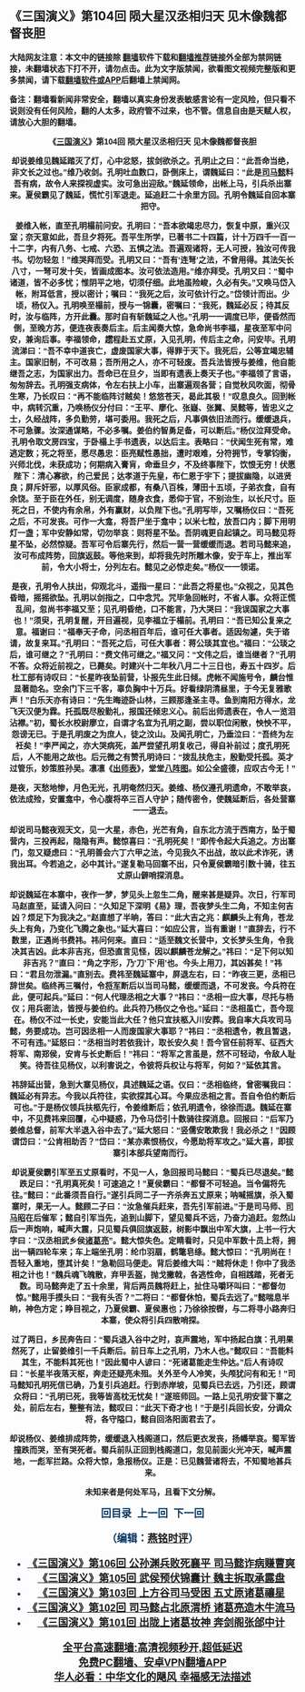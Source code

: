  <!-- 面包屑导航 --> <h2>《三国演义》第104回 陨大星汉丞相归天 见木像魏都督丧胆</h2> <p class="notice"><b>大陆网友注意：本文中的链接除 <a href="https://github.com/bannedbook/fanqiang" >翻墙</a>软件下载和<a href="https://github.com/killgcd/justmysocks/blob/master/README.md">翻墙推荐</a>链接外全部为禁网链接，未翻墙状态下打不开，请勿点击。此为文字版禁闻，欲看图文视频完整版和更多禁闻，请下载<a href="https://github.com/bannedbook/fanqiang">翻墙软件或APP</a>后翻墙上禁闻网。</p><p>备注：翻墙看新闻非常安全，翻墙以真实身份发表敏感言论有一定风险，但只看不说则没有任何风险，翻的人太多，政府管不过来，也不管。信息自由是天赋人权，请放心大胆的翻墙。</b></p>  <div class="entry"> <p><b style="font-family: arial; text-align: center;"></p> <p></p> <p><b style="font-family: arial;">&#12298;<a href="https://www.bannedbook.org/bnews/tag/%e4%b8%89%e5%9b%bd%e6%bc%94%e4%b9%89/" class="st_tag internal_tag" rel="tag" title="标签 三国演义 下的日志">三国演义</a>&#12299;第104回 陨大星汉丞相归天 见木像魏都督丧胆</p> <p></p> <p>   却说姜维见魏延踏灭了灯&#65292;心中忿怒&#65292;拔剑欲杀之&#12290;孔明止之曰&#65306;&#8220;此吾命当绝&#65292;非文长之过也&#12290;&#8221;维乃收剑&#12290;孔明吐血数口&#65292;卧倒床上&#65292;谓魏延曰&#65306;&#8220;此是<a href="https://www.bannedbook.org/bnews/tag/%E5%8F%B8%E9%A9%AC%E6%87%BF/" class="st_tag internal_tag" rel="tag" title="标签 司马懿 下的日志">司马懿</a>料吾有病&#65292;故令人来探视虚实&#12290;汝可急出迎敌&#12290;&#8221;魏延领命&#65292;出帐上马&#65292;引兵杀出寨来&#12290;夏侯霸见了魏延&#65292;慌忙引军退走&#12290;延追赶二十余里方回&#12290;孔明令魏延自回本寨把守&#12290;</p> <p></p> <p>姜维入帐&#65292;直至孔明榻前问安&#12290;孔明曰&#65306;&#8220;吾本欲竭忠尽力&#65292;恢复中原&#65292;重兴汉室&#65307;奈天意如此&#65292;吾旦夕将死&#12290;吾平生所学&#65292;已著书二十四篇&#65292;计十万四千一百一十二字&#65292;内有八务&#12289;七戒&#12289;六恐&#12289;五惧之法&#12290;吾遍观诸将&#65292;无人可授&#65292;独汝可传我书&#12290;切勿轻忽&#65281;&#8221;维哭拜而受&#12290;孔明又曰&#65306;&#8220;吾有&#8216;连弩&#8217;之法&#65292;不曾用得&#12290;其法矢长八寸&#65292;一弩可发十矢&#65292;皆画成图本&#12290;汝可依法造用&#12290;&#8221;维亦拜受&#12290;孔明又曰&#65306;&#8220;蜀中诸道&#65292;皆不必多忧&#65307;惟阴平之地&#65292;切须仔细&#12290;此地虽险峻&#65292;久必有失&#12290;&#8221;又唤马岱入帐&#65292;附耳低言&#65292;授以密计&#65307;嘱曰&#65306;&#8220;我死之后&#65292;汝可依计行之&#12290;&#8221;岱领计而出&#12290;少顷&#65292;杨仪入&#12290;孔明唤至榻前&#65292;授与一锦囊&#65292;密嘱曰&#65306;&#8220;我死&#65292;魏延必反&#65307;待其反时&#65292;汝与临阵&#65292;方开此囊&#12290;那时自有斩魏延之人也&#12290;&#8221;孔明一一调度已毕&#65292;便昏然而倒&#65292;至晚方苏&#65292;便连夜表奏后主&#12290;后主闻奏大惊&#65292;急命尚书李福&#65292;星夜至军中问安&#65292;兼询后事&#12290;李福领命&#65292;趱程赴五丈原&#65292;入见孔明&#65292;传后主之命&#65292;问安毕&#12290;孔明流涕曰&#65306;&#8220;吾不幸中道丧亡&#65292;虚废国家大事&#65292;得罪于天下&#12290;我死后&#65292;公等宜竭忠辅主&#12290;国家旧制&#65292;不可改易&#65307;吾所用之人&#65292;亦不可轻废&#12290;吾兵法皆授与姜维&#65292;他自能继吾之志&#65292;为国家出力&#12290;吾命已在旦夕&#65292;当即有遗表上奏天子也&#12290;&#8221;李福领了言语&#65292;匆匆辞去&#12290;孔明强支病体&#65292;令左右扶上小车&#65292;出寨遍观各营&#65307;自觉秋风吹面&#65292;彻骨生寒&#65292;乃长叹曰&#65306;&#8220;再不能临阵讨贼矣&#65281;悠悠苍天&#65292;曷此其极&#65281;&#8221;叹息良久&#12290;回到帐中&#65292;病转沉重&#65292;乃唤杨仪分付曰&#65306;&#8220;王平&#12289;廖化&#12289;张嶷&#12289;张翼&#12289;吴懿等&#65292;皆忠义之士&#65292;久经战阵&#65292;多负勤劳&#65292;堪可委用&#12290;我死之后&#65292;凡事俱依旧法而行&#12290;缓缓退兵&#65292;不可急骤&#12290;汝深通谋略&#65292;不必多嘱&#12290;姜伯约智勇足备&#65292;可以断后&#12290;&#8221;杨仪泣拜受命&#12290;孔明令取文房四宝&#65292;于卧榻上手书遗表&#65292;以达后主&#12290;表略曰&#65306;&#8220;伏闻生死有常&#65292;难逃定数&#65307;死之将至&#65292;愿尽愚忠&#65306;臣亮赋性愚拙&#65292;遭时艰难&#65292;分符拥节&#65292;专掌钧衡&#65292;兴师北伐&#65292;未获成功&#65307;何期病入膏肓&#65292;命垂旦夕&#65292;不及终事陛下&#65292;饮恨无穷&#65281;伏愿陛下&#65306;清心寡欲&#65292;约己爱民&#65307;达孝道于先皇&#65292;布仁恩于宇下&#65307;提拔幽隐&#65292;以进贤良&#65307;屏斥奸邪&#65292;以厚风俗&#12290;臣家成都&#65292;有桑八百株&#65292;薄田十五顷&#65292;子弟衣食&#65292;自有余饶&#12290;至于臣在外任&#65292;别无调度&#65292;随身衣食&#65292;悉仰于官&#65292;不别治生&#65292;以长尺寸&#12290;臣死之日&#65292;不使内有余帛&#65292;外有赢财&#65292;以负陛下也&#12290;&#8221;孔明写毕&#65292;又嘱杨仪曰&#65306;&#8220;吾死之后&#65292;不可发丧&#12290;可作一大龛&#65292;将吾尸坐于龛中&#65307;以米七粒&#65292;放吾口内&#65307;脚下用明灯一盏&#65307;军中安静如常&#65292;切勿举哀&#65306;则将星不坠&#12290;吾阴魂更自起镇之&#12290;司马懿见将星不坠&#65292;必然惊疑&#12290;吾军可令后寨先行&#65292;然后一营一营缓缓而退&#12290;若司马懿来追&#65292;汝可布成阵势&#65292;回旗返鼓&#12290;等他来到&#65292;却将我先时所雕木像&#65292;安于车上&#65292;推出军前&#65292;令大小将士&#65292;分列左右&#12290;懿见之必惊走矣&#12290;&#8221;杨仪一一领诺&#12290;</p>  <p></p> <p>     是夜&#65292;孔明令人扶出&#65292;仰观北斗&#65292;遥指一星曰&#65306;&#8220;此吾之将星也&#12290;&#8221;众视之&#65292;见其色昏暗&#65292;摇摇欲坠&#12290;孔明以剑指之&#65292;口中念咒&#12290;咒毕急回帐时&#65292;不省人事&#12290;众将正慌乱间&#65292;忽尚书李福又至&#65307;见孔明昏绝&#65292;口不能言&#65292;乃大哭曰&#65306;&#8220;我误国家之大事也&#65281;&#8221;须臾&#65292;孔明复醒&#65292;开目遍视&#65292;见李福立于榻前&#12290;孔明曰&#65306;&#8220;吾已知公复来之意&#12290;福谢曰&#65306;&#8220;福奉天子命&#65292;问丞相百年后&#65292;谁可任大事者&#12290;适因匆遽&#65292;失于谘请&#65292;故复来耳&#12290;&#8221;孔明曰&#65306;&#8220;吾死之后&#65292;可任大事者&#65306;蒋公琰其宜也&#12290;&#8221;福曰&#65306;&#8220;公琰之后&#65292;谁可继之&#65311;&#8221;孔明曰&#65306;&#8220;费文伟可继之&#12290;&#8221;福又问&#65306;&#8220;文伟之后&#65292;谁当继者&#65311;&#8221;孔明不答&#12290;众将近前视之&#65292;已薨矣&#12290;时建兴十二年秋八月二十三日也&#65292;寿五十四岁&#12290;后杜工部有诗叹曰&#65306;&#8220;长星昨夜坠前营&#65292;讣报先生此日倾&#12290;虎帐不闻施号令&#65292;麟台惟显著勋名&#12290;空余门下三千客&#65292;辜负胸中十万兵&#12290;好看绿阴清昼里&#65292;于今无复雅歌声&#65281;&#8221;白乐天亦有诗曰&#65306;&#8220;先生晦迹卧山林&#65292;三顾那逢圣主寻&#12290;鱼到南阳方得水&#65292;龙飞天汉便为霖&#12290;托孤既尽殷勤礼&#65292;报国还倾忠义心&#12290;前后出师遗表在&#65292;令人一览泪沾襟&#12290;&#8221;初&#65292;蜀长水校尉廖立&#65292;自谓才名宜为孔明之副&#65292;尝以职位闲散&#65292;怏怏不平&#65292;怨谤无已&#12290;于是孔明废之为庶人&#65292;徒之汶山&#12290;及闻孔明亡&#65292;乃垂泣曰&#65306;&#8220;吾终为左衽矣&#65281;&#8221;李严闻之&#65292;亦大哭病死&#65292;盖严尝望孔明复收己&#65292;得自补前过&#65307;度孔明死后&#65292;人不能用之故也&#12290;后元微之有赞孔明诗曰&#65306;&#8220;拨乱扶危主&#65292;殷勤受托孤&#12290;英才过管乐&#65292;妙策胜孙吴&#12290;凛凛&#12298;<a href="https://www.bannedbook.org/bnews/tag/%E5%87%BA%E5%B8%88%E8%A1%A8/" class="st_tag internal_tag" rel="tag" title="标签 出师表 下的日志">出师表</a>&#12299;&#65292;堂堂<a href="https://www.bannedbook.org/bnews/tag/%e5%85%ab%e9%98%b5%e5%9b%be/" class="st_tag internal_tag" rel="tag" title="标签 八阵图 下的日志">八阵图</a>&#12290;如公全盛德&#65292;应叹古今无&#65281;&#8221;</p> <p></p> <p>是夜&#65292;天愁地惨&#65292;月色无光&#65292;孔明奄然归天&#12290;姜维&#12289;杨仪遵孔明遗命&#65292;不敢举哀&#65292;依法成殓&#65292;安置龛中&#65292;令心腹将卒三百人守护&#65307;随传密令&#65292;使魏延断后&#65292;各处营寨一一退去&#12290;</p> <p></p> <p>却说司马懿夜观天文&#65292;见一大星&#65292;赤色&#65292;光芒有角&#65292;自东北方流于西南方&#65292;坠于蜀营内&#65292;三投再起&#65292;隐隐有声&#12290;懿惊喜曰&#65306;&#8220;孔明死矣&#65281;&#8221;即传令起大兵追之&#12290;方出寨门&#65292;忽又疑虑曰&#65306;&#8220;孔明善会六丁六甲之法&#65292;今见我久不出战&#65292;故以此术诈死&#65292;诱我出耳&#12290;今若追之&#65292;必中其计&#12290;&#8221;遂复勒马回寨不出&#65292;只令夏侯霸暗引数十骑&#65292;往五丈原山僻哨探消息&#12290;</p> <p></p>  <p>       却说魏延在本寨中&#65292;夜作一梦&#65292;梦见头上忽生二角&#65292;醒来甚是疑异&#12290;次日&#65292;行军司马赵直至&#65292;延请入问曰&#65306;&#8220;久知足下深明&#12298;易&#12299;理&#65292;吾夜梦头生二角&#65292;不知主何吉凶&#65311;烦足下为我决之&#12290;&#8221;赵直想了半晌&#65292;答曰&#65306;&#8220;此大吉之兆&#65306;麒麟头上有角&#65292;苍龙头上有角&#65292;乃变化飞腾之象也&#12290;&#8221;延大喜曰&#65306;&#8220;如应公言&#65292;当有重谢&#65281;&#8221;直辞去&#65292;行不数里&#65292;正遇尚书费祎&#12290;祎问何来&#12290;直曰&#65306;&#8220;适至魏文长营中&#65292;文长梦头生角&#65292;令我决其吉凶&#12290;此本非吉兆&#65292;但恐直言见怪&#65292;因以麒麟苍龙解之&#12290;&#8221;祎曰&#65306;&#8220;足下何以知非吉兆&#65311;&#8221;直曰&#65306;&#8220;角之字形&#65292;乃&#8216;刀&#8217;下&#8216;用&#8217;也&#12290;今头上用刀&#65292;其凶甚矣&#65281;&#8221;祎曰&#65306;&#8220;君且勿泄漏&#12290;&#8221;直别去&#12290;费祎至魏延寨中&#65292;屏退左右&#65292;曰&#65306;&#8220;昨夜三更&#65292;丞相已辞世矣&#12290;临终再三嘱付&#65292;令<a href="https://www.bannedbook.org/bnews/tag/%e5%b0%86%e5%86%9b/" class="st_tag internal_tag" rel="tag" title="标签 将军 下的日志">将军</a>断后以当司马懿&#65292;缓缓而退&#65292;不可发丧&#12290;今兵符在此&#65292;便可起兵&#12290;&#8221;延曰&#65306;&#8220;何人代理丞相之大事&#65311;&#8221;祎曰&#65306;&#8220;丞相一应大事&#65292;尽托与杨仪&#65307;用兵密法&#65292;皆授与姜伯约&#12290;此兵符乃杨仪之令也&#12290;&#8221;延曰&#65306;&#8220;丞相虽亡&#65292;吾今现在&#12290;杨仪不过一长史&#65292;安能当此大任&#65311;他只宜扶柩入川安葬&#12290;我自率大兵攻司马懿&#65292;务要成功&#12290;岂可因丞相一人而废国家大事耶&#65311;&#8221;祎曰&#65306;&#8220;丞相遗令&#65292;教且暂退&#65292;不可有违&#12290;&#8221;延怒曰&#65306;&#8220;丞相当时若依我计&#65292;取长安久矣&#65281;吾今官任前将军&#12289;征西大将军&#12289;南郑侯&#65292;安肯与长史断后&#65281;&#8221;祎曰&#65306;&#8220;将军之言虽是&#65292;然不可轻动&#65292;令敌人耻笑&#12290;待吾往见杨仪&#65292;以利害说之&#65292;令彼将兵权让与将军&#65292;何如&#65311;&#8221;延依其言&#12290;</p> <p></p> <p>祎辞延出营&#65292;急到大寨见杨仪&#65292;具述魏延之语&#12290;仪曰&#65306;&#8220;丞相临终&#65292;曾密嘱我曰&#65306;魏延必有异志&#12290;今我以兵符往&#65292;实欲探其心耳&#12290;今果应丞相之言&#12290;吾自令伯约断后可也&#12290;&#8221;于是杨仪领兵扶柩先行&#65292;令姜维断后&#65307;依孔明遗令&#65292;徐徐而退&#12290;魏延在寨中&#65292;不见费祎来回覆&#65292;心中疑惑&#65292;乃令马岱引十数骑往探消息&#12290;回报曰&#65306;&#8220;后军乃姜维总督&#65292;前军大半退入谷中去了&#12290;&#8221;延大怒曰&#65306;&#8220;竖儒安敢欺我&#65281;我必杀之&#65281;&#8221;因顾谓岱曰&#65306;&#8220;公肯相助否&#65311;&#8221;岱曰&#65306;&#8220;某亦素恨杨仪&#65292;今愿助将军攻之&#12290;&#8221;延大喜&#65292;即拔寨引本部兵望南而行&#12290;</p> <p></p> <p>         却说夏侯霸引军至五丈原看时&#65292;不见一人&#65292;急回报司马懿曰&#65306;&#8220;蜀兵已尽退矣&#12290;&#8221;懿跌足曰&#65306;&#8220;孔明真死矣&#65281;可速追之&#65281;&#8221;夏侯霸曰&#65306;&#8220;都督不可轻追&#12290;当令偏将先往&#12290;&#8221;懿曰&#65306;&#8220;此番须吾自行&#12290;&#8221;遂引兵同二子一齐杀奔五丈原来&#65307;呐喊摇旗&#65292;杀入蜀寨时&#65292;果无一人&#12290;懿顾二子曰&#65306;&#8220;汝急催兵赶来&#65292;吾先引军前进&#12290;&#8221;于是司马师&#12289;<a href="https://www.bannedbook.org/bnews/tag/%e5%8f%b8%e9%a9%ac%e6%98%ad/" class="st_tag internal_tag" rel="tag" title="标签 司马昭 下的日志">司马昭</a>在后催军&#65307;懿自引军当先&#65292;追到山脚下&#65292;望见蜀兵不远&#65292;乃奋力追赶&#12290;忽然山后一声炮响&#65292;喊声大震&#65292;只见蜀兵俱回旗返鼓&#65292;树影中飘出中军大旗&#65292;上书一行大字曰&#65306;&#8220;汉丞相武乡侯<a href="https://www.bannedbook.org/bnews/tag/%e8%af%b8%e8%91%9b%e4%ba%ae/" class="st_tag internal_tag" rel="tag" title="标签 诸葛亮 下的日志">诸葛亮</a>&#8221;&#12290;懿大惊失色&#12290;定睛看时&#65292;只见中军数十员上将&#65292;拥出一辆四轮车来&#65307;车上端坐孔明&#65306;纶巾羽扇&#65292;鹤氅皂绦&#12290;懿大惊曰&#65306;&#8220;孔明尚在&#65281;吾轻入重地&#65292;堕其计矣&#65281;&#8221;急勒回马便走&#12290;背后姜维大叫&#65306;&#8220;贼将休走&#65281;你中了我丞相之计也&#65281;&#8221;魏兵魂飞魄散&#65292;弃甲丢盔&#65292;抛戈撇戟&#65292;各逃性命&#65292;自相践踏&#65292;死者无数&#12290;司马懿奔走了五十余里&#65292;背后两员魏将赶上&#65292;扯住马嚼环叫曰&#65306;&#8220;都督勿惊&#12290;&#8221;懿用手摸头曰&#65306;&#8220;我有头否&#65311;&#8221;二将曰&#65306;&#8220;都督休怕&#65292;蜀兵去远了&#12290;&#8221;懿喘息半晌&#65292;神色方定&#65307;睁目视之&#65292;乃夏侯霸&#12289;夏侯惠也&#65307;乃徐徐按辔&#65292;与二将寻小路奔归本寨&#65292;使众将引兵四散哨探&#12290;</p> <p></p> <p>过了两日&#65292;乡民奔告曰&#65306;&#8220;蜀兵退入谷中之时&#65292;哀声震地&#65292;军中扬起白旗&#65306;孔明果然死了&#65292;止留姜维引一千兵断后&#12290;前日车上之孔明&#65292;乃木人也&#12290;&#8221;懿叹曰&#65306;&#8220;吾能料其生&#65292;不能料其死也&#65281;&#8221;因此蜀中人谚曰&#65306;&#8220;死诸葛能走生仲达&#12290;&#8221;后人有诗叹曰&#65306;&#8220;长星半夜落天枢&#65292;奔走还疑亮未殂&#12290;关外至今人冷笑&#65292;头颅犹问有和无&#65281;&#8221;司马懿知孔明死信已确&#65292;乃复引兵追赶&#12290;行到赤岸坡&#65292;见蜀兵已去远&#65292;乃引还&#65292;顾谓众将曰&#65306;&#8220;孔明已死&#65292;我等皆高枕无忧矣&#65281;&#8221;遂班师回&#12290;一路上见孔明安营下寨之处&#65292;前后左右&#65292;整整有法&#65292;懿叹曰&#65306;&#8220;此天下奇才也&#65281;&#8221;于是引兵回长安&#65292;分调众将&#65292;各守隘口&#65292;懿自回洛阳面君去了&#12290;</p>  <p></p> <p>却说杨仪&#12289;姜维排成阵势&#65292;缓缓退入栈阁道口&#65292;然后更衣发丧&#65292;扬幡举哀&#12290;蜀军皆撞跌而哭&#65292;至有哭死者&#12290;蜀兵前队正回到栈阁道口&#65292;忽见前面火光冲天&#65292;喊声震地&#65292;一彪军拦路&#12290;众将大惊&#65292;急报杨仪&#12290;正是&#65306;已见魏营诸将去&#65292;不知蜀地甚兵来&#12290;</p> <p></p> <p>未知来者是何处军马&#65292;且看下文分解&#12290;</p> <p></p> <p><b style="color: #073763; font-family: arial; font-size: large;">回目录&nbsp;&nbsp;上一回&nbsp; 下一回</p> <p></p>  <p>&#65288;编辑&#65306;<a href="https://www.bannedbook.org/bnews/tag/%e7%87%95%e9%93%ad%e6%97%b6%e8%af%84/" class="st_tag internal_tag" rel="tag" title="标签 燕铭时评 下的日志">燕铭时评</a>&#65289;</p> <div id="taboola-mid-1"></div>  <ul class='op-related-articles' title='相关阅读'> <li><a href='https://www.bannedbook.org/bnews/comments/20220716/1759251.html' target='_blank'>《<b>三国演义</b>》第106回 公孙渊兵败死襄平 司马懿诈病赚曹爽</a></li> <li><a href='https://www.bannedbook.org/bnews/comments/20220716/1759250.html' target='_blank'>《<b>三国演义</b>》第105回 武侯预伏锦囊计 魏主拆取承露盘</a></li> <li><a href='https://www.bannedbook.org/bnews/comments/20220716/1759240.html' target='_blank'>《<b>三国演义</b>》第103回 上方谷司马受困 五丈原诸葛禳星</a></li> <li><a href='https://www.bannedbook.org/bnews/comments/20220716/1759239.html' target='_blank'>《<b>三国演义</b>》第102回 司马懿占北原渭桥 诸葛亮造木牛流马</a></li> <li><a href='https://www.bannedbook.org/bnews/comments/20220716/1759238.html' target='_blank'>《<b>三国演义</b>》第101回 出陇上诸葛妆神 奔剑阁张郃中计</a></li> </ul> <p class="texttj"> <a href="https://github.com/bannedbook/fanqiang/wiki/V2ray%E6%9C%BA%E5%9C%BA" target="_blank">全平台高速翻墙:高清视频秒开,超低延迟</a><br/> <a href="https://github.com/bannedbook/fanqiang/wiki/%E7%A6%81%E9%97%BB%E7%BD%91%E5%AE%89%E5%8D%93%E7%BF%BB%E5%A2%99%E6%96%B0%E9%97%BBAPP" target="_blank">免费PC翻墙、安卓VPN翻墙APP</a><br/> <a href="https://www.bannedbook.org/bnews/comments/20220220/1694796.html" target="_blank">华人必看：中华文化的飓风 幸福感无法描述</a> </p><p> </p><a name='sharetosocial'></a>  <div style="margin-bottom:5px;padding-bottom:5px;clear:both"> <div id="archive-pix-1" class="banner-ads"> <!-- AuctionX Display platform tag START --> <div id="27602x728x90x621x_ADSLOT1" clicktrack="%%CLICK_URL_ESC%%"></div>  <!-- AuctionX Display platform tag END --> </div> <div id="archive-pix-2" class="banner-ads"> <!-- AuctionX Display platform tag START --> <div id="27556x300x250x621x_ADSLOT1" clicktrack="%%CLICK_URL_ESC%%" style="margin:0 auto;text-align:center"></div>  <!-- AuctionX Display platform tag END --> </div> </div>  <div id="archive-pix-1" class="banner-ads"> <!-- AuctionX Display platform tag START --> <div id="27603x728x90x621x_ADSLOT1" clicktrack="%%CLICK_URL_ESC%%"></div>  <!-- AuctionX Display platform tag END --> </div> </div><!--END ENTRY--> 